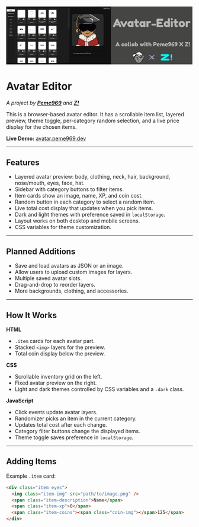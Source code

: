 ![banner](https://github.com/peme969/avatar-editor/blob/main/Avatar-Editor.png?raw=true)

# Avatar Editor

_A project by **[Peme969](https://github.com/peme969)** and **[Z!](https://github.com/zmushtare)**_

This is a browser-based avatar editor. It has a scrollable item list, layered preview, theme toggle, per-category random selection, and a live price display for the chosen items.

**Live Demo:** [avatar.peme969.dev](https://avatar.peme969.dev/)

---

## Features

- Layered avatar preview: body, clothing, neck, hair, background, nose/mouth, eyes, face, hat.
- Sidebar with category buttons to filter items.
- Item cards show an image, name, XP, and coin cost.
- Random button in each category to select a random item.
- Live total cost display that updates when you pick items.
- Dark and light themes with preference saved in `localStorage`.
- Layout works on both desktop and mobile screens.
- CSS variables for theme customization.

---

## Planned Additions

- Save and load avatars as JSON or an image.
- Allow users to upload custom images for layers.
- Multiple saved avatar slots.
- Drag-and-drop to reorder layers.
- More backgrounds, clothing, and accessories.

---

## How It Works

**HTML**
- `.item` cards for each avatar part.
- Stacked `<img>` layers for the preview.
- Total coin display below the preview.

**CSS**
- Scrollable inventory grid on the left.
- Fixed avatar preview on the right.
- Light and dark themes controlled by CSS variables and a `.dark` class.

**JavaScript**
- Click events update avatar layers.
- Randomizer picks an item in the current category.
- Updates total cost after each change.
- Category filter buttons change the displayed items.
- Theme toggle saves preference in `localStorage`.

---

## Adding Items

Example `.item` card:

```html
<div class="item eyes">
  <img class="item-img" src="path/to/image.png" />
  <span class="item-description">Name</span>
  <span class="item-xp">0</span>
  <span class="item-coins"><span class="coin-img"></span>125</span>
</div>
